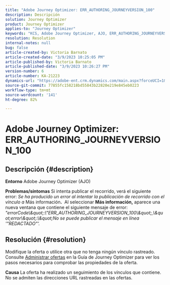```yaml
---
title: "Adobe Journey Optimizer: ERR_AUTHORING_JOURNEYVERSION_100"
description: Descripción
solution: Journey Optimizer
product: Journey Optimizer
applies-to: "Journey Optimizer"
keywords: "KCS, Adobe Journey Optimizer, AJO, ERR_AUTHORING_JOURNEYVERSION_100, recorrido de publicación"
resolution: Resolution
internal-notes: null
bug: false
article-created-by: Victoria Barnato
article-created-date: "3/9/2023 10:25:05 PM"
article-published-by: Victoria Barnato
article-published-date: "3/9/2023 10:26:27 PM"
version-number: 6
article-number: KA-21223
dynamics-url: "https://adobe-ent.crm.dynamics.com/main.aspx?forceUCI=1&pagetype=entityrecord&etn=knowledgearticle&id=4597683b-c9be-ed11-83ff-6045bd006d92"
source-git-commit: 77855fc158218bd55843b22820e219e845eb0223
workflow-type: tm+mt
source-wordcount: '141'
ht-degree: 82%

---
```


# Adobe Journey Optimizer: ERR_AUTHORING_JOURNEYVERSION_100

## Descripción {#description}

<b>Entorno</b>
Adobe Journey Optimizer (AJO)


<b>Problemas/síntomas</b>
Si intenta publicar el recorrido, verá el siguiente error: *Se ha producido un error al intentar la publicación de recorrido con el vínculo a* Más información<b>.</b>  Al seleccionar <b>Más información,</b> aparece una nueva ventana que contiene el siguiente mensaje de error:
*&quot;errorCode\\\&quot;:\\&quot;ERR_AUTHORING_JOURNEYVERSION_100\\\&quot;,\\\&quot;error\\\&quot;:\\\&quot;No se puede publicar el mensaje en línea &#39;&quot;REDACTADO&quot;&#39;.*

## Resolución {#resolution}


Modifique la oferta o utilice otra que no tenga ningún vínculo rastreado. Consulte [Administrar ofertas](https://experienceleague.adobe.com/docs/journey-optimizer/using/offer-decisioning/managing-offers-in-the-offer-library/configure-offers/creating-personalized-offers.html?lang=es#offer-list) en la Guía de Journey Optimizer para ver los pasos necesarios para comprobar las propiedades de la oferta.


<b>Causa</b>
La oferta ha realizado un seguimiento de los vínculos que contiene. No se admiten las direcciones URL rastreadas en las ofertas.

